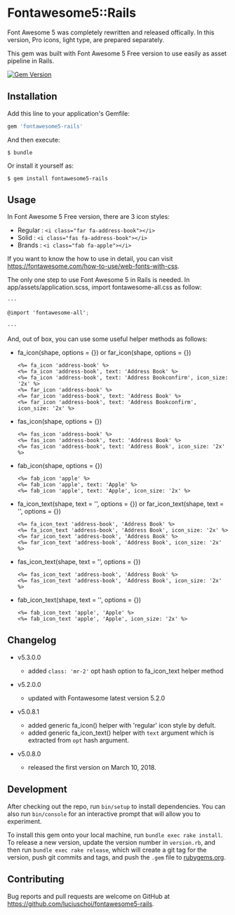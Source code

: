 # Fontawesome5::Rails

Font Awesome 5 was completely rewritten and released offically.
In this version, Pro icons, light type, are prepared separately.

This gem was built with Font Awesome 5 Free version to use easily as asset pipeline in Rails.

[![Gem Version](https://badge.fury.io/rb/fontawesome5-rails.svg)](https://badge.fury.io/rb/fontawesome5-rails)

## Installation

Add this line to your application's Gemfile:

```ruby
gem 'fontawesome5-rails'
```

And then execute:

    $ bundle

Or install it yourself as:

    $ gem install fontawesome5-rails

## Usage

In Font Awesome 5 Free version, there are 3 icon styles:

  - Regular : `<i class="far fa-address-book"></i>`
  - Solid   : `<i class="fas fa-address-book"></i>`
  - Brands  : `<i class="fab fa-apple"></i>`

If you want to know the how to use in detail, you can visit https://fontawesome.com/how-to-use/web-fonts-with-css.

The only one step to use Font Awesome 5 in Rails is needed. In app/assets/application.scss, import fontawesome-all.css as follow:

```scss
···

@import 'fontawesome-all';

···
```

And, out of box, you can use some useful helper methods as follows:

  - fa_icon(shape, options = {}) or far_icon(shape, options = {})
    ```erb
    <%= fa_icon 'address-book' %>
    <%= fa_icon 'address-book', text: 'Address Book' %>
    <%= fa_icon 'address-book', text: 'Address Bookconfirm', icon_size: '2x' %>
    <%= far_icon 'address-book' %>
    <%= far_icon 'address-book', text: 'Address Book' %>
    <%= far_icon 'address-book', text: 'Address Bookconfirm', icon_size: '2x' %>
    ```
  - fas_icon(shape, options = {})
    ```erb
    <%= fas_icon 'address-book' %>
    <%= fas_icon 'address-book', text: 'Address Book' %>
    <%= fas_icon 'address-book', text: 'Address Book', icon_size: '2x' %>
    ```
  - fab_icon(shape, options = {})
    ```erb
    <%= fab_icon 'apple' %>
    <%= fab_icon 'apple', text: 'Apple' %>
    <%= fab_icon 'apple', text: 'Apple', icon_size: '2x' %>
    ```
  - fa_icon_text(shape, text = '', options = {}) or far_icon_text(shape, text = '', options = {})
    ```erb
    <%= fa_icon_text 'address-book', 'Address Book' %>
    <%= fa_icon_text 'address-book', 'Address Book', icon_size: '2x' %>
    <%= far_icon_text 'address-book', 'Address Book' %>
    <%= far_icon_text 'address-book', 'Address Book', icon_size: '2x' %>
    ```
  - fas_icon_text(shape, text = '', options = {})
    ```erb
    <%= fas_icon_text 'address-book', 'Address Book' %>
    <%= fas_icon_text 'address-book', 'Address Book', icon_size: '2x' %>
    ```
  - fab_icon_text(shape, text = '', options = {})
    ```erb
    <%= fab_icon_text 'apple', 'Apple' %>
    <%= fab_icon_text 'apple', 'Apple', icon_size: '2x' %>
    ```
    
## Changelog

  - v5.3.0.0
    - added `class: 'mr-2'` opt hash option to fa_icon_text helper method

  - v5.2.0.0
    - updated with Fontawesome latest version 5.2.0

  - v5.0.8.1
    - added generic fa_icon() helper with 'regular' icon style by defult.
    - added generic fa_icon_text() helper with `text` argument which is extracted from `opt` hash argument.

  - v5.0.8.0
    - released the first version on March 10, 2018.

## Development

After checking out the repo, run `bin/setup` to install dependencies. You can also run `bin/console` for an interactive prompt that will allow you to experiment.

To install this gem onto your local machine, run `bundle exec rake install`. To release a new version, update the version number in `version.rb`, and then run `bundle exec rake release`, which will create a git tag for the version, push git commits and tags, and push the `.gem` file to [rubygems.org](https://rubygems.org).

## Contributing

Bug reports and pull requests are welcome on GitHub at https://github.com/luciuschoi/fontawesome5-rails.
